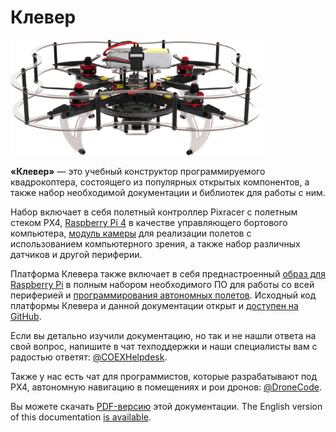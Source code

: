 # Клевер

<img class="center zoom big-clover" src="../assets/clover42-main.png" width="80%" alt="Клевер 4.2">

**«Клевер»** — это учебный конструктор программируемого квадрокоптера, состоящего из популярных открытых компонентов, а также набор необходимой документации и библиотек для работы с ним.

Набор включает в себя полетный контроллер Pixracer с полетным стеком PX4, [Raspberry Pi 4](raspberry.md) в качестве управляющего бортового компьютера, [модуль камеры](camera.md) для реализации полетов с использованием компьютерного зрения, а также набор различных датчиков и другой периферии.

Платформа Клевера также включает в себя преднастроенный [образ для Raspberry Pi](image.md) в полным набором необходимого ПО для работы со всей периферией и [программирования автономных полетов](simple_offboard.md). Исходный код платформы Клевера и данной документации открыт и [доступен на GitHub](https://github.com/CopterExpress/clover).

Если вы детально изучили документацию, но так и не нашли ответа на свой вопрос, напишите в чат техподдержки и наши специалисты вам с радостью ответят: [@COEXHelpdesk](tg://resolve?domain=COEXHelpdesk).

Также у нас есть чат для программистов, которые разрабатывают под PX4, автономную навигацию в помещениях и рои дронов: [@DroneCode](tg://resolve?domain=DroneCode).

Вы можете скачать [PDF-версию](https://clover.coex.tech/clover_ru.pdf) этой документации. The English version of this documentation [is available](../en/).
